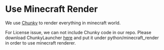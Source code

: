# Use Minecraft Render

We use [Chunky](https://github.com/chunky-dev/chunky) to render everything in minecraft world.

For License issue, we can not include Chunky code in our repo. Please download ChunkyLauncher [here](https://github.com/chunky-dev/chunky) and put it under python/minecraft_render in order to use minecraft renderer.
